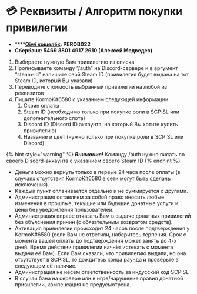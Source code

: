 # 💳 Реквизиты / Алгоритм покупки привилегии

* ****[**Qiwi кошелёк**](http://qiwi.com/n/PEROB022)**: PEROB022**
* **Сбербанк: 5469 3801 4917 2610 (Алексей Медведев)**

1. Выбираете нужную Вам привилегию из списка
2. Прописываете команду “/auth” на Discord-сервере и в аргумент “steam-id” напишите свой Steam ID (привилегия будет выдана на тот Steam ID, который Вы указали)
3. Переводите стоимость выбранный привилегии на любой из реквизитов
4. Пишите KormoK#6580 с указанием следующей информации:
   1. Скрин оплаты
   2. Steam ID (необходимо только при покупке роли в SCP:SL или дополнительного слота)
   3. Discord ID (Discord ID аккаунта, на который Вы хотите купить привилегию)
   4. Название и цвет (нужно только при покупке роли в SCP:SL или Discord)

{% hint style="warning" %}
&#x20;_**Внимание!**_ Команду /auth нужно писать со своего Discord-аккаунта с указанием своего Steam ID
{% endhint %}

* Деньги можно вернуть только в первые 24 часа после оплаты (в случаях отсутствия KormoK#6580 в сети могут быть сделаны исключения).
* Каждый пункт оплачивается отдельно и не суммируется с другими.
* Администрация оставляем за собой право вносить любые изменения в прошлые, текущие или будущие донатные услуги и цены без уведомления пользователей.
* Администрация вправе отказать Вам в выдаче донатных привилегий без объяснения причин (с обязательным возвратом средств).
* Активация привилегии происходит 24 часов после подтверждения у KormoK#6580 (если Вам не ответили, наберитесь терпения. Срок с момента вашей оплаты до подтверждения может занять до 4-х дней. Время действии привилегии начнёт истекать с момента выдачи её Вам). Если Вам сказали, что привилегию выдали, но она отсутствует в SCP:SL, то дождитесь конца раунда и проверьте в следующем её наличие.
* Администрация не несем ответственность за индусский код SCP:SL
* В случаи бана на сервере или в игре/нарушение правил донатной привилегии, компенсация не предусмотрена.
